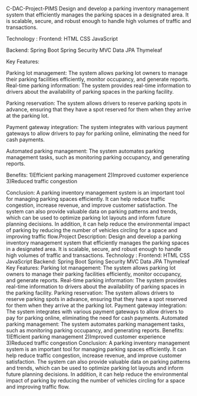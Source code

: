 C-DAC-Project-PIMS
Design and develop a parking inventory management system that efficiently manages the parking spaces in a designated area. It is scalable, secure, and robust enough to handle high volumes of traffic and transactions.

Technology :
Frontend: 
HTML CSS JavaScript

Backend:
Spring Boot Spring Security MVC Data JPA Thymeleaf

Key Features: 

Parking lot management: The system allows parking lot owners to manage their parking facilities efficiently, monitor occupancy, and generate reports. Real-time parking information: The system provides real-time information to drivers about the availability of parking spaces in the parking facility.

Parking reservation: The system allows drivers to reserve parking spots in advance, ensuring that they have a spot reserved for them when they arrive at the parking lot.

Payment gateway integration: The system integrates with various payment gateways to allow drivers to pay for parking online, eliminating the need for cash payments.

Automated parking management: The system automates parking management tasks, such as monitoring parking occupancy, and generating reports.

Benefits: 
1)Efficient parking management
 2)Improved customer experience 
3)Reduced traffic congestion

Conclusion: 
A parking inventory management system is an important tool for managing parking spaces efficiently. It can help reduce traffic congestion, increase revenue, and improve customer satisfaction. 
The system can also provide valuable data on parking patterns and trends, which can be used to optimize parking lot layouts and inform future planning decisions. In addition, it can help reduce the environmental impact of parking by reducing the number of vehicles circling for a space and improving traffic flow.Project Description: Design and develop a parking inventory management system that efficiently manages the parking spaces in a designated area. It is scalable, secure, and robust enough to handle high volumes of traffic and transactions. Technology : Frontend: HTML CSS JavaScript Backend: Spring Boot Spring Security MVC Data JPA Thymeleaf Key Features: Parking lot management: The system allows parking lot owners to manage their parking facilities efficiently, monitor occupancy, and generate reports. Real-time parking information: The system provides real-time information to drivers about the availability of parking spaces in the parking facility. Parking reservation: The system allows drivers to reserve parking spots in advance, ensuring that they have a spot reserved for them when they arrive at the parking lot. Payment gateway integration: The system integrates with various payment gateways to allow drivers to pay for parking online, eliminating the need for cash payments. Automated parking management: The system automates parking management tasks, such as monitoring parking occupancy, and generating reports. Benefits: 1)Efficient parking management 2)Improved customer experience 3)Reduced traffic congestion Conclusion: A parking inventory management system is an important tool for managing parking spaces efficiently. It can help reduce traffic congestion, increase revenue, and improve customer satisfaction. The system can also provide valuable data on parking patterns and trends, which can be used to optimize parking lot layouts and inform future planning decisions. In addition, it can help reduce the environmental impact of parking by reducing the number of vehicles circling for a space and improving traffic flow.
